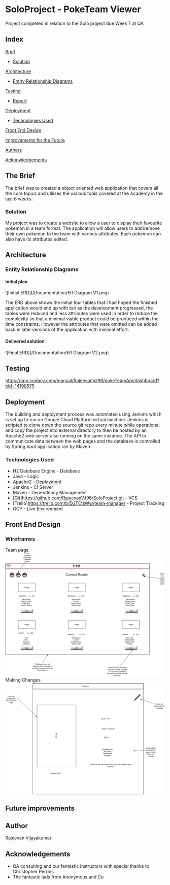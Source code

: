 # SoloProject - PokeTeam Viewer

Project completed in relation to the Solo project due Week 7 at QA

## Index
[Brief](#brief)
   * [Solution](#solution)
   
[Architecture](#architecture)
   * [Entity Relationship Diagrams](#erd)
	
[Testing](#testing)
   * [Report](#report)

[Deployment](#depl)
   * [Technologies Used](#tech)
     
[Front End Design](#FE)

[Improvements for the Future](#improve)

[Authors](#auth)

[Acknowledgements](#ack)

<a name="brief"></a>
## The Brief

The brief was to created a object oriented web application that covers all the core topics and utilises the various tools covered at the Academy in the last 6 weeks.

<a name="solution"></a>
### Solution

My project was to create a website to allow a user to display their favourite pokemon in a team format. The application will allow users to add/remove their own pokemon to the team with various attributes. Each pokemon can also have its attributes edited.

<a name="architecture"></a>
## Architecture
<a name="erd"></a>
### Entity Relationship Diagrams
#### Initial plan
![Initial ERD](/Documentation/ER Diagram V1.png)

The ERD above shows the initial four tables that I had hoped the finished application would end up with but as the development progressed, the tables were reduced and less attributes were used in order to reduce the complexity so that a minimal viable product could be produced within the time constraints. However the attributes that were omitted can be added back in later versions of the application with minimal effort.

#### Delivered solution
![Final ERD](/Documentation/ER Diagram V2.png)

<a name="testing"></a>
## Testing
https://app.codacy.com/manual/RajeevanVJ96/pokeTeamApi/dashboard?bid=14198575

<a name="depl"></a>
## Deployment

The building and deployment process was automated using Jenkins which is set up to run on Google Cloud Platform virtual machine. Jenkins is scripted to clone down the source git repo every minute while operational and copy the project into external directory to then be hosted by an Apache2 web server also running on the same instance. The API to communicate data between the web pages and the database is controlled by Spring boot application ran by Maven.

<a name="tech"></a>
### Technologies Used

* H2 Database Engine - Database
* Java - Logic
* Apache2 - Deployment
* Jenkins - CI Server
* Maven - Dependency Management
* [Git]https://github.com/RajeevanVJ96/SoloProject.git - VCS
* [Trello]https://trello.com/b/DJTCtsWw/team-manager - Project Tracking
* GCP - Live Environment

<a name="FE"></a>
## Front End Design
### Wireframes
Team page
![Poses Wireframe](/Documentation/Roster_Page.jpg)
Making Changes
![Routines Wireframe](/Documentation/Edit_Mon.jpg)

<a name="improve"></a>
## Future improvements

<a name="auth"></a>
## Author

Rajeevan Vijayakumar

<a name="ack"></a>
## Acknowledgements

* QA consulting and our fantastic instructors with special thanks to Christopher Perrins
* The fantastic lads from Anonymous and Co 



